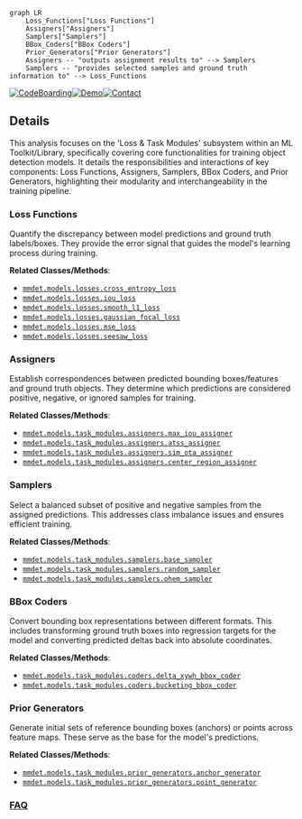 ```mermaid
graph LR
    Loss_Functions["Loss Functions"]
    Assigners["Assigners"]
    Samplers["Samplers"]
    BBox_Coders["BBox Coders"]
    Prior_Generators["Prior Generators"]
    Assigners -- "outputs assignment results to" --> Samplers
    Samplers -- "provides selected samples and ground truth information to" --> Loss_Functions
```

[![CodeBoarding](https://img.shields.io/badge/Generated%20by-CodeBoarding-9cf?style=flat-square)](https://github.com/CodeBoarding/CodeBoarding)[![Demo](https://img.shields.io/badge/Try%20our-Demo-blue?style=flat-square)](https://www.codeboarding.org/demo)[![Contact](https://img.shields.io/badge/Contact%20us%20-%20contact@codeboarding.org-lightgrey?style=flat-square)](mailto:contact@codeboarding.org)

## Details

This analysis focuses on the 'Loss & Task Modules' subsystem within an ML Toolkit/Library, specifically covering core functionalities for training object detection models. It details the responsibilities and interactions of key components: Loss Functions, Assigners, Samplers, BBox Coders, and Prior Generators, highlighting their modularity and interchangeability in the training pipeline.

### Loss Functions
Quantify the discrepancy between model predictions and ground truth labels/boxes. They provide the error signal that guides the model's learning process during training.


**Related Classes/Methods**:

- <a href="https://github.com/open-mmlab/mmdetection/blob/main/mmdet/models/losses/cross_entropy_loss.py" target="_blank" rel="noopener noreferrer">`mmdet.models.losses.cross_entropy_loss`</a>
- <a href="https://github.com/open-mmlab/mmdetection/blob/main/mmdet/models/losses/iou_loss.py" target="_blank" rel="noopener noreferrer">`mmdet.models.losses.iou_loss`</a>
- <a href="https://github.com/open-mmlab/mmdetection/blob/main/mmdet/models/losses/smooth_l1_loss.py" target="_blank" rel="noopener noreferrer">`mmdet.models.losses.smooth_l1_loss`</a>
- <a href="https://github.com/open-mmlab/mmdetection/blob/main/mmdet/models/losses/gaussian_focal_loss.py" target="_blank" rel="noopener noreferrer">`mmdet.models.losses.gaussian_focal_loss`</a>
- <a href="https://github.com/open-mmlab/mmdetection/blob/main/mmdet/models/losses/mse_loss.py" target="_blank" rel="noopener noreferrer">`mmdet.models.losses.mse_loss`</a>
- <a href="https://github.com/open-mmlab/mmdetection/blob/main/mmdet/models/losses/seesaw_loss.py" target="_blank" rel="noopener noreferrer">`mmdet.models.losses.seesaw_loss`</a>


### Assigners
Establish correspondences between predicted bounding boxes/features and ground truth objects. They determine which predictions are considered positive, negative, or ignored samples for training.


**Related Classes/Methods**:

- <a href="https://github.com/open-mmlab/mmdetection/blob/main/mmdet/models/task_modules/assigners/max_iou_assigner.py" target="_blank" rel="noopener noreferrer">`mmdet.models.task_modules.assigners.max_iou_assigner`</a>
- <a href="https://github.com/open-mmlab/mmdetection/blob/main/mmdet/models/task_modules/assigners/atss_assigner.py" target="_blank" rel="noopener noreferrer">`mmdet.models.task_modules.assigners.atss_assigner`</a>
- <a href="https://github.com/open-mmlab/mmdetection/blob/main/mmdet/models/task_modules/assigners/sim_ota_assigner.py" target="_blank" rel="noopener noreferrer">`mmdet.models.task_modules.assigners.sim_ota_assigner`</a>
- <a href="https://github.com/open-mmlab/mmdetection/blob/main/mmdet/models/task_modules/assigners/center_region_assigner.py" target="_blank" rel="noopener noreferrer">`mmdet.models.task_modules.assigners.center_region_assigner`</a>


### Samplers
Select a balanced subset of positive and negative samples from the assigned predictions. This addresses class imbalance issues and ensures efficient training.


**Related Classes/Methods**:

- <a href="https://github.com/open-mmlab/mmdetection/blob/main/mmdet/models/task_modules/samplers/base_sampler.py" target="_blank" rel="noopener noreferrer">`mmdet.models.task_modules.samplers.base_sampler`</a>
- <a href="https://github.com/open-mmlab/mmdetection/blob/main/mmdet/models/task_modules/samplers/random_sampler.py" target="_blank" rel="noopener noreferrer">`mmdet.models.task_modules.samplers.random_sampler`</a>
- <a href="https://github.com/open-mmlab/mmdetection/blob/main/mmdet/models/task_modules/samplers/ohem_sampler.py" target="_blank" rel="noopener noreferrer">`mmdet.models.task_modules.samplers.ohem_sampler`</a>


### BBox Coders
Convert bounding box representations between different formats. This includes transforming ground truth boxes into regression targets for the model and converting predicted deltas back into absolute coordinates.


**Related Classes/Methods**:

- <a href="https://github.com/open-mmlab/mmdetection/blob/main/mmdet/models/task_modules/coders/delta_xywh_bbox_coder.py" target="_blank" rel="noopener noreferrer">`mmdet.models.task_modules.coders.delta_xywh_bbox_coder`</a>
- <a href="https://github.com/open-mmlab/mmdetection/blob/main/mmdet/models/task_modules/coders/bucketing_bbox_coder.py" target="_blank" rel="noopener noreferrer">`mmdet.models.task_modules.coders.bucketing_bbox_coder`</a>


### Prior Generators
Generate initial sets of reference bounding boxes (anchors) or points across feature maps. These serve as the base for the model's predictions.


**Related Classes/Methods**:

- <a href="https://github.com/open-mmlab/mmdetection/blob/main/mmdet/models/task_modules/prior_generators/anchor_generator.py" target="_blank" rel="noopener noreferrer">`mmdet.models.task_modules.prior_generators.anchor_generator`</a>
- <a href="https://github.com/open-mmlab/mmdetection/blob/main/mmdet/models/task_modules/prior_generators/point_generator.py" target="_blank" rel="noopener noreferrer">`mmdet.models.task_modules.prior_generators.point_generator`</a>




### [FAQ](https://github.com/CodeBoarding/GeneratedOnBoardings/tree/main?tab=readme-ov-file#faq)